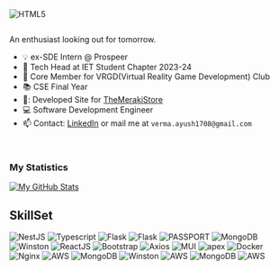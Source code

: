 

<!--
**ayush-verma1708/ayush-verma1708** is a ✨ _special_ ✨ repository because its `README.md` (this file) appears on your GitHub profile.

Here are some ideas to get you started:

- 🔭 I’m currently working on ...
- 🌱 I’m currently learning ...
- 👯 I’m looking to collaborate on ...
- 🤔 I’m looking for help with ...
- 💬 Ask me about ...
- 📫 How to reach me: ...
- 😄 Pronouns: ...
- ⚡ Fun fact: ...
-->
<img align="left" alt="HTML5" src="https://img.shields.io/badge/AYUSH-VERMA-red" />
<p>&nbsp;</p>

An enthusiast looking out for tomorrow.

- :bulb: ex-SDE Intern @ Prospeer 
- 🏫 Tech Head at IET Student Chapter 2023-24
- 🌱 Core Member for VRGD(Virtual Reality Game Development) Club
- :books: CSE Final Year
- 🏪: Developed Site for [TheMerakiStore](https://themerakistore.in/) 
- :computer: Software Development Engineer
- 📫 Contact: [LinkedIn](https://www.linkedin.com/in/ayush-verma-/) or mail me at `verma.ayush1708@gmail.com`
<p>&nbsp;</p>

### My Statistics

[![My GitHub Stats](https://github-readme-stats.vercel.app/api/?username=ayush-verma1708&count_private=true&theme=tokyonight&showicons=true)]()

## SkillSet

<img alt="NestJS" src="https://img.shields.io/badge/NestJS-•-orange" /> <img alt="Typescript" src="https://img.shields.io/badge/TS-•-pink" /> <img alt="Flask" src="https://img.shields.io/badge/Flask-•-brown" /> <img alt="Flask" src="https://img.shields.io/badge/JavaScript-•-red" /> <img alt="PASSPORT" src="https://img.shields.io/badge/Passport-•-yellow" />
<img alt="MongoDB" src="https://img.shields.io/badge/MongoDB-•-green" /> 
<img alt="Winston" src="https://img.shields.io/badge/Winston-•-yellow" />
<img alt="ReactJS" src="https://img.shields.io/badge/ReactJS-•-red" />
<img alt="Bootstrap" src="https://img.shields.io/badge/Bootstrap-•-black" /> 
<img alt="Axios" src="https://img.shields.io/badge/Axios-•-orange" />
<img alt="MUI" src="https://img.shields.io/badge/MUI-•-brown" />
<img alt="apex" src="https://img.shields.io/badge/ApexCharts-•-violet" />
<img alt="Docker" src="https://img.shields.io/badge/Docker-•-blue" />
<img alt="Nginx" src="https://img.shields.io/badge/Nginx-•-violet" />
<img alt="AWS" src="https://img.shields.io/badge/AWS-•-brown" />
<img alt="MongoDB" src="https://img.shields.io/badge/Django-•-green" /> 
<img alt="Winston" src="https://img.shields.io/badge/Winston-•-yellow" />
<img alt="AWS" src="https://img.shields.io/badge/Python-•-brown" />
<img alt="MongoDB" src="https://img.shields.io/badge/GCP-•-green" /> 
<img alt="AWS" src="https://img.shields.io/badge/AWS-•-brown" />
<p>&nbsp;</p>
<p>&nbsp;</p>
